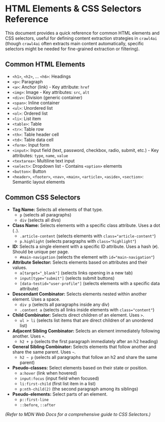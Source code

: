 # HTML Elements & CSS Selectors Reference

This document provides a quick reference for common HTML elements and CSS selectors, useful for defining content extraction strategies in `crawl4ai` (though `crawl4ai` often extracts main content automatically, specific selectors might be needed for fine-grained extraction or filtering).

## Common HTML Elements

*   `<h1>`, `<h2>`, ... `<h6>`: Headings
*   `<p>`: Paragraph
*   `<a>`: Anchor (link) - Key attribute: `href`
*   `<img>`: Image - Key attributes: `src`, `alt`
*   `<div>`: Division (generic container)
*   `<span>`: Inline container
*   `<ul>`: Unordered list
*   `<ol>`: Ordered list
*   `<li>`: List item
*   `<table>`: Table
*   `<tr>`: Table row
*   `<th>`: Table header cell
*   `<td>`: Table data cell
*   `<form>`: Input form
*   `<input>`: Input field (text, password, checkbox, radio, submit, etc.) - Key attributes: `type`, `name`, `value`
*   `<textarea>`: Multiline text input
*   `<select>`: Dropdown list - Contains `<option>` elements
*   `<button>`: Button
*   `<header>`, `<footer>`, `<nav>`, `<main>`, `<article>`, `<aside>`, `<section>`: Semantic layout elements

## Common CSS Selectors

*   **Tag Name:** Selects all elements of that type.
    *   `p` (selects all paragraphs)
    *   `div` (selects all divs)
*   **Class Name:** Selects elements with a specific class attribute. Uses a dot (`.`).
    *   `.article-content` (selects elements with `class="article-content"`)
    *   `p.highlight` (selects paragraphs with `class="highlight"`)
*   **ID:** Selects a single element with a specific ID attribute. Uses a hash (`#`). Should be unique per page.
    *   `#main-navigation` (selects the element with `id="main-navigation"`)
*   **Attribute Selector:** Selects elements based on attributes and their values.
    *   `a[target="_blank"]` (selects links opening in a new tab)
    *   `input[type="submit"]` (selects submit buttons)
    *   `[data-testid="user-profile"]` (selects elements with a specific data attribute)
*   **Descendant Combinator:** Selects elements nested within another element. Uses a space.
    *   `div p` (selects all paragraphs inside any div)
    *   `.content a` (selects all links inside elements with `class="content"`)
*   **Child Combinator:** Selects direct children of an element. Uses `>`.
    *   `ul > li` (selects list items that are direct children of an unordered list)
*   **Adjacent Sibling Combinator:** Selects an element immediately following another. Uses `+`.
    *   `h2 + p` (selects the first paragraph immediately after an h2 heading)
*   **General Sibling Combinator:** Selects elements that follow another and share the same parent. Uses `~`.
    *   `h2 ~ p` (selects all paragraphs that follow an h2 and share the same parent)
*   **Pseudo-classes:** Select elements based on their state or position.
    *   `a:hover` (link when hovered)
    *   `input:focus` (input field when focused)
    *   `li:first-child` (first list item in a list)
    *   `p:nth-child(2)` (the second paragraph among its siblings)
*   **Pseudo-elements:** Select parts of an element.
    *   `p::first-line`
    *   `::before`, `::after`

*(Refer to MDN Web Docs for a comprehensive guide to CSS Selectors.)*